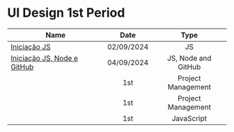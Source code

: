 # UI Design 1st Period

| Name    | Date          | Type     | 
| --------|:-------------:| :-----:  | 
| [Iniciação JS](https://github.com/luanvfm/Code-Notebook/edit/main/Coding%201/Inicia%C3%A7%C3%A3o%20Ao%20Java%20Script.md) | 02/09/2024     | JS      |
| [Iniciação JS, Node e GitHub](https://github.com/luanvfm/Code-Notebook/blob/main/Coding%201/Inicia%C3%A7%C3%A3o%20JS%20NODE%20E%20GIT.md)   | 04/09/2024     | JS, Node and GitHub      |
| []()    | 1st     | Project Management |
| []()    | 1st     | Project Management |
| []()      | 1st     | JavaScript |
